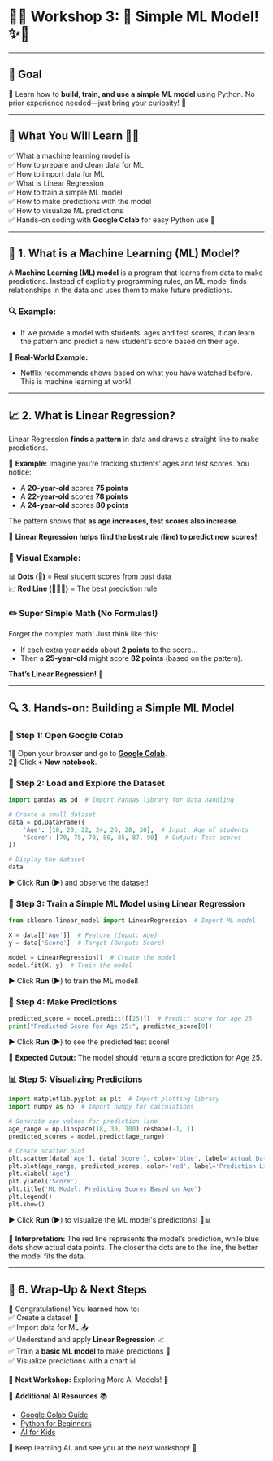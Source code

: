 # 🚀✨ **Workshop 3: 🤖 Simple ML Model!** ✨🚀  

---

## 🎯 **Goal**  
🤖 Learn how to **build, train, and use a simple ML model** using Python. No prior experience needed—just bring your curiosity! 🚀  

---

## 📌 **What You Will Learn** 🧠💡  
✅ What a machine learning model is  
✅ How to prepare and clean data for ML  
✅ How to import data for ML  
✅ What is Linear Regression  
✅ How to train a simple ML model  
✅ How to make predictions with the model  
✅ How to visualize ML predictions  
✅ Hands-on coding with **Google Colab** for easy Python use 🚀  

---

## 🤖 **1. What is a Machine Learning (ML) Model?**  
A **Machine Learning (ML) model** is a program that learns from data to make predictions. Instead of explicitly programming rules, an ML model finds relationships in the data and uses them to make future predictions.  

### 🔍 **Example:**  
- If we provide a model with students’ ages and test scores, it can learn the pattern and predict a new student’s score based on their age.  

📌 **Real-World Example:**  
- Netflix recommends shows based on what you have watched before. This is machine learning at work!  

---

## 📈 **2. What is Linear Regression?**  
Linear Regression **finds a pattern** in data and draws a straight line to make predictions.  

🎯 **Example:** Imagine you’re tracking students’ ages and test scores. You notice:  
- A **20-year-old** scores **75 points**  
- A **22-year-old** scores **78 points**  
- A **24-year-old** scores **80 points**  

The pattern shows that **as age increases, test scores also increase**.  

📌 **Linear Regression helps find the best rule (line) to predict new scores!**  

### 🎨 **Visual Example:**  
📊 **Dots (🔵)** = Real student scores from past data  
📈 **Red Line (📍📍📍)** = The best prediction rule  

### ✏️ **Super Simple Math (No Formulas!)**  
Forget the complex math! Just think like this:  

- If each extra year **adds** about **2 points** to the score…  
- Then a **25-year-old** might score **82 points** (based on the pattern).  

**That’s Linear Regression!** 🎉  

---

## 🔍 **3. Hands-on: Building a Simple ML Model**  

### 🚀 **Step 1: Open Google Colab**  
1⃣ Open your browser and go to **[Google Colab](https://colab.research.google.com/)**.  
2⃣ Click **+ New notebook**.  

### 💾 **Step 2: Load and Explore the Dataset**  
```python
import pandas as pd  # Import Pandas library for data handling

# Create a small dataset
data = pd.DataFrame({
    'Age': [18, 20, 22, 24, 26, 28, 30],  # Input: Age of students
    'Score': [70, 75, 78, 80, 85, 87, 90]  # Output: Test scores
})

# Display the dataset
data
```
▶ Click **Run** (▶) and observe the dataset!  

### 🔧 **Step 3: Train a Simple ML Model using Linear Regression**  
```python
from sklearn.linear_model import LinearRegression  # Import ML model

X = data[['Age']]  # Feature (Input: Age)
y = data['Score']  # Target (Output: Score)

model = LinearRegression()  # Create the model
model.fit(X, y)  # Train the model
```
▶ Click **Run** (▶) to train the ML model!  

### 🔮 **Step 4: Make Predictions**  
```python
predicted_score = model.predict([[25]])  # Predict score for age 25
print("Predicted Score for Age 25:", predicted_score[0])
```
▶ Click **Run** (▶) to see the predicted test score!  

📌 **Expected Output:** The model should return a score prediction for Age 25.  

### 📊 **Step 5: Visualizing Predictions**  
```python
import matplotlib.pyplot as plt  # Import plotting library
import numpy as np  # Import numpy for calculations

# Generate age values for prediction line
age_range = np.linspace(18, 30, 100).reshape(-1, 1)
predicted_scores = model.predict(age_range)  

# Create scatter plot
plt.scatter(data['Age'], data['Score'], color='blue', label='Actual Data')
plt.plot(age_range, predicted_scores, color='red', label='Prediction Line')
plt.xlabel('Age')
plt.ylabel('Score')
plt.title('ML Model: Predicting Scores Based on Age')
plt.legend()
plt.show()
```
▶ Click **Run** (▶) to visualize the ML model's predictions! 🎨📊  

📌 **Interpretation:** The red line represents the model’s prediction, while blue dots show actual data points. The closer the dots are to the line, the better the model fits the data.  

---

## 🎯 **6. Wrap-Up & Next Steps**  
🎉 Congratulations! You learned how to:  
✅ Create a dataset 📂  
✅ Import data for ML 📥  
✅ Understand and apply **Linear Regression** 📈  
✅ Train a **basic ML model** to make predictions 🤖  
✅ Visualize predictions with a chart 📊  

🚀 **Next Workshop:** Exploring More AI Models! 🤖  

🔗 **Additional AI Resources** 📚  
- [Google Colab Guide](https://colab.research.google.com/)  
- [Python for Beginners](https://www.python.org/doc/)  
- [AI for Kids](https://ai4k12.org/)  

🎉 Keep learning AI, and see you at the next workshop! 🚀
